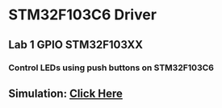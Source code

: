 # STM32F103C6 Driver
## Lab 1 GPIO STM32F103XX
### Control LEDs using push buttons on STM32F103C6
## Simulation: [Click Here](https://drive.google.com/file/d/1ah5Dk-fbaQ5cvXPuKXzInqLxPrAYzt6X/view)
